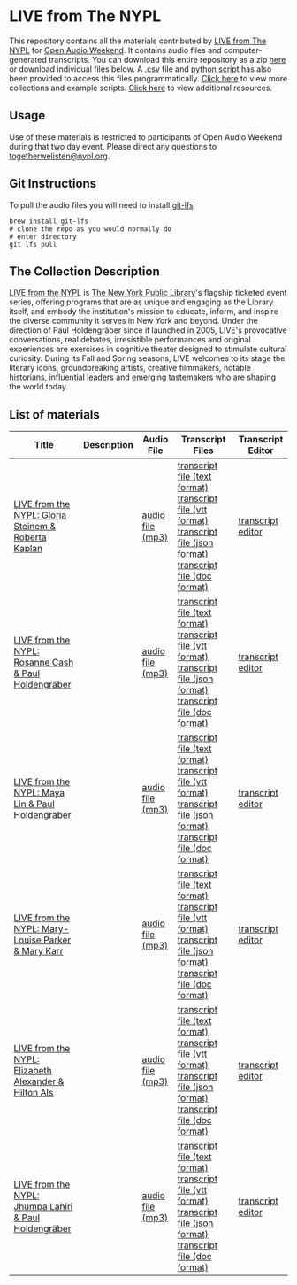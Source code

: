 # LIVE from The NYPL

This repository contains all the materials contributed by [LIVE from The NYPL](http://www.nypl.org/events/live-nypl) for [Open Audio Weekend](https://github.com/nypl-openaudio/start-here). It contains audio files and computer-generated transcripts. You can download this entire repository as a zip [here](https://s3.amazonaws.com/togetherwelisten.nypl.org/data/data-nypl-live.zip) or download individual files below. A [.csv](https://github.com/nypl-openaudio/data-nypl-live/blob/master/manifest.csv) file and [python script](https://github.com/nypl-openaudio/data-nypl-live/blob/master/get_materials.py) has also been provided to access this files programmatically. [Click here](https://github.com/nypl-openaudio/start-here/materials) to view more collections and example scripts. [Click here](https://github.com/nypl-openaudio/start-here#resources) to view additional resources.

## Usage
Use of these materials is restricted to participants of Open Audio Weekend during that two day event. Please direct any questions to [togetherwelisten@nypl.org](mailto:togetherwelisten@nypl.org).

## Git Instructions
To pull the audio files you will need to install [git-lfs](https://git-lfs.github.com/)

```
brew install git-lfs
# clone the repo as you would normally do
# enter directory
git lfs pull
```

## The Collection Description
[LIVE from the NYPL](http://www.nypl.org/events/live-nypl) is [The New York Public Library](http://www.nypl.org/)'s flagship ticketed event series, offering programs that are as unique and engaging as the Library itself, and embody the institution's mission to educate, inform, and inspire the diverse community it serves in New York and beyond. Under the direction of Paul Holdengräber since it launched in 2005, LIVE's provocative conversations, real debates, irresistible performances and original experiences are exercises in cognitive theater designed to stimulate cultural curiosity. During its Fall and Spring seasons, LIVE welcomes to its stage the literary icons, groundbreaking artists, creative filmmakers, notable historians, influential leaders and emerging tastemakers who are shaping the world today.

## List of materials
| Title | Description | Audio File | Transcript Files | Transcript Editor |
|---|---|---|---|---|
| [LIVE from the NYPL: Gloria Steinem & Roberta Kaplan](http://www.nypl.org/audiovideo/gloria-steinem-roberta-kaplan?nref=90281) |  | [audio file (mp3)](https://github.com/nypl-openaudio/data-nypl-live/raw/master/audio/live-from-the-nypl-gloria-steinem--roberta-kaplan.mp3) | [transcript file (text format)](https://github.com/nypl-openaudio/data-nypl-live/raw/master/transcripts/text/live-from-the-nypl-gloria-steinem--roberta-kaplan.text) [transcript file (vtt format)](https://github.com/nypl-openaudio/data-nypl-live/raw/master/transcripts/vtt/live-from-the-nypl-gloria-steinem--roberta-kaplan.vtt) [transcript file (json format)](https://github.com/nypl-openaudio/data-nypl-live/raw/master/transcripts/json/live-from-the-nypl-gloria-steinem--roberta-kaplan.json) [transcript file (doc format)](https://github.com/nypl-openaudio/data-nypl-live/raw/master/transcripts/doc/live-from-the-nypl-gloria-steinem--roberta-kaplan.doc) | [transcript editor](https://opentranscript.herokuapp.com/transcripts/live-from-the-nypl-gloria-steinem--roberta-kaplan) |
| [LIVE from the NYPL: Rosanne Cash & Paul Holdengräber](http://www.nypl.org/audiovideo/rosanne-cash-paul-holdengr%C3%A4ber) |  | [audio file (mp3)](https://github.com/nypl-openaudio/data-nypl-live/raw/master/audio/live-from-the-nypl-rosanne-cash--paul-holdengrber.mp3) | [transcript file (text format)](https://github.com/nypl-openaudio/data-nypl-live/raw/master/transcripts/text/live-from-the-nypl-rosanne-cash--paul-holdengrber.text) [transcript file (vtt format)](https://github.com/nypl-openaudio/data-nypl-live/raw/master/transcripts/vtt/live-from-the-nypl-rosanne-cash--paul-holdengrber.vtt) [transcript file (json format)](https://github.com/nypl-openaudio/data-nypl-live/raw/master/transcripts/json/live-from-the-nypl-rosanne-cash--paul-holdengrber.json) [transcript file (doc format)](https://github.com/nypl-openaudio/data-nypl-live/raw/master/transcripts/doc/live-from-the-nypl-rosanne-cash--paul-holdengrber.doc) | [transcript editor](https://opentranscript.herokuapp.com/transcripts/live-from-the-nypl-rosanne-cash--paul-holdengrber) |
| [LIVE from the NYPL: Maya Lin & Paul Holdengräber](http://www.nypl.org/audiovideo/maya-lin-paul-holdengr%C3%A4ber) |  | [audio file (mp3)](https://github.com/nypl-openaudio/data-nypl-live/raw/master/audio/live-from-the-nypl-maya-lin--paul-holdengrber.mp3) | [transcript file (text format)](https://github.com/nypl-openaudio/data-nypl-live/raw/master/transcripts/text/live-from-the-nypl-maya-lin--paul-holdengrber.text) [transcript file (vtt format)](https://github.com/nypl-openaudio/data-nypl-live/raw/master/transcripts/vtt/live-from-the-nypl-maya-lin--paul-holdengrber.vtt) [transcript file (json format)](https://github.com/nypl-openaudio/data-nypl-live/raw/master/transcripts/json/live-from-the-nypl-maya-lin--paul-holdengrber.json) [transcript file (doc format)](https://github.com/nypl-openaudio/data-nypl-live/raw/master/transcripts/doc/live-from-the-nypl-maya-lin--paul-holdengrber.doc) | [transcript editor](https://opentranscript.herokuapp.com/transcripts/live-from-the-nypl-maya-lin--paul-holdengrber) |
| [LIVE from the NYPL: Mary-Louise Parker & Mary Karr](http://www.nypl.org/audiovideo/mary-louise-parker-mary-karr) |  | [audio file (mp3)](https://github.com/nypl-openaudio/data-nypl-live/raw/master/audio/live-from-the-nypl-marylouise-parker--mary-karr.mp3) | [transcript file (text format)](https://github.com/nypl-openaudio/data-nypl-live/raw/master/transcripts/text/live-from-the-nypl-marylouise-parker--mary-karr.text) [transcript file (vtt format)](https://github.com/nypl-openaudio/data-nypl-live/raw/master/transcripts/vtt/live-from-the-nypl-marylouise-parker--mary-karr.vtt) [transcript file (json format)](https://github.com/nypl-openaudio/data-nypl-live/raw/master/transcripts/json/live-from-the-nypl-marylouise-parker--mary-karr.json) [transcript file (doc format)](https://github.com/nypl-openaudio/data-nypl-live/raw/master/transcripts/doc/live-from-the-nypl-marylouise-parker--mary-karr.doc) | [transcript editor](https://opentranscript.herokuapp.com/transcripts/live-from-the-nypl-marylouise-parker--mary-karr) |
| [LIVE from the NYPL: Elizabeth Alexander & Hilton Als](http://www.nypl.org/audiovideo/elizabeth-alexander-hilton-als?nref=90281) |  | [audio file (mp3)](https://github.com/nypl-openaudio/data-nypl-live/raw/master/audio/live-from-the-nypl-elizabeth-alexander--hilton-als.mp3) | [transcript file (text format)](https://github.com/nypl-openaudio/data-nypl-live/raw/master/transcripts/text/live-from-the-nypl-elizabeth-alexander--hilton-als.text) [transcript file (vtt format)](https://github.com/nypl-openaudio/data-nypl-live/raw/master/transcripts/vtt/live-from-the-nypl-elizabeth-alexander--hilton-als.vtt) [transcript file (json format)](https://github.com/nypl-openaudio/data-nypl-live/raw/master/transcripts/json/live-from-the-nypl-elizabeth-alexander--hilton-als.json) [transcript file (doc format)](https://github.com/nypl-openaudio/data-nypl-live/raw/master/transcripts/doc/live-from-the-nypl-elizabeth-alexander--hilton-als.doc) | [transcript editor](https://opentranscript.herokuapp.com/transcripts/live-from-the-nypl-elizabeth-alexander--hilton-als) |
| [LIVE from the NYPL: Jhumpa Lahiri & Paul Holdengräber](http://www.nypl.org/events/programs/2016/03/04/jhumpa-lahiri-paul-holdengr%C3%A4ber?nref=121031) |  | [audio file (mp3)](https://github.com/nypl-openaudio/data-nypl-live/raw/master/audio/live-from-the-nypl-jhumpa-lahiri--paul-holdengrber.mp3) | [transcript file (text format)](https://github.com/nypl-openaudio/data-nypl-live/raw/master/transcripts/text/live-from-the-nypl-jhumpa-lahiri--paul-holdengrber.text) [transcript file (vtt format)](https://github.com/nypl-openaudio/data-nypl-live/raw/master/transcripts/vtt/live-from-the-nypl-jhumpa-lahiri--paul-holdengrber.vtt) [transcript file (json format)](https://github.com/nypl-openaudio/data-nypl-live/raw/master/transcripts/json/live-from-the-nypl-jhumpa-lahiri--paul-holdengrber.json) [transcript file (doc format)](https://github.com/nypl-openaudio/data-nypl-live/raw/master/transcripts/doc/live-from-the-nypl-jhumpa-lahiri--paul-holdengrber.doc) | [transcript editor](https://opentranscript.herokuapp.com/transcripts/live-from-the-nypl-jhumpa-lahiri--paul-holdengrber) |
